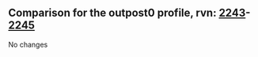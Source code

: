 ## Comparison for the outpost0 profile, rvn: [2243](https://github.com/PRO100KatYT/FortniteProfileRevisions/tree/main/profiles/outpost0/2243%20outpost0.json)-[2245](https://github.com/PRO100KatYT/FortniteProfileRevisions/tree/main/profiles/outpost0/2245%20outpost0.json)

No changes
